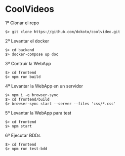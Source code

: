 # CoolVideos

1º Clonar el repo
```
$> git clone https://github.com/dokoto/coolvideo.git
```

2º Levantar el docker
```
$> cd backend
$> docker-compose up doc
```

3º Contruir la WebApp
```
$> cd frontend
$> npm run build
```

4º Levantar la WebApp en un servidor 
```
$> npm i -g browser-sync
$> cd frontend/build
$> browser-sync start --server --files 'css/*.css'
```

5º Levantar la WebApp para test
```
$> cd frontend
$> npm start
```

6º Ejecutar BDDs
```
$> cd frontend
$> npm run test-bdd
```